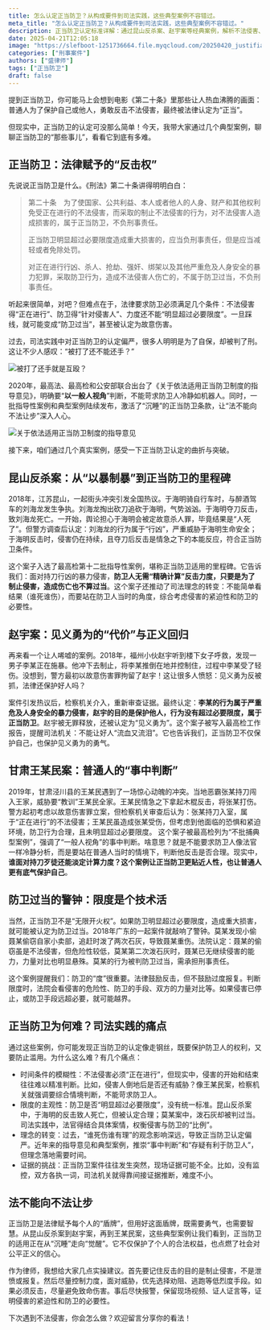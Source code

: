 ```yaml
---
title: 怎么认定正当防卫？从构成要件到司法实践，这些典型案例不容错过。
meta_title: "怎么认定正当防卫？从构成要件到司法实践，这些典型案例不容错过。"
description: 正当防卫认定标准详解：通过昆山反杀案、赵宇案等经典案例，解析不法侵害、防卫限度等关键要件。小盛律师深入分析司法实践中的认定难点，帮您了解如何合法保护自身权益，避免防卫过当风险。面对不法侵害，这篇指南让您明白如何正确行使法律赋予的反击权。
date: 2025-04-21T12:05:18
image: "https://slefboot-1251736664.file.myqcloud.com/20250420_justifiable_defense_cover.webp"
categories: ["刑事案件"]
authors: ["盛律师"]
tags: ["正当防卫"]
draft: false
---
```


提到正当防卫，你可能马上会想到电影《第二十条》里那些让人热血沸腾的画面：普通人为了保护自己或他人，勇敢反击不法侵害，最终被法律认定为“正当”。

但现实中，正当防卫的认定可没那么简单！今天，我带大家通过几个典型案例，聊聊正当防卫的“那些事儿”，看看它到底有多难。

## 正当防卫：法律赋予的“反击权”

先说说正当防卫是什么。《刑法》第二十条讲得明明白白：

> 第二十条　为了使国家、公共利益、本人或者他人的人身、财产和其他权利免受正在进行的不法侵害，而采取的制止不法侵害的行为，对不法侵害人造成损害的，属于正当防卫，不负刑事责任。
> 
> 正当防卫明显超过必要限度造成重大损害的，应当负刑事责任，但是应当减轻或者免除处罚。
> 
> 对正在进行行凶、杀人、抢劫、强奸、绑架以及其他严重危及人身安全的暴力犯罪，采取防卫行为，造成不法侵害人伤亡的，不属于防卫过当，不负刑事责任。

听起来很简单，对吧？但难点在于，法律要求防卫必须满足几个条件：不法侵害得“正在进行”、防卫得“针对侵害人”、力度还不能“明显超过必要限度”。一旦踩线，就可能变成“防卫过当”，甚至被认定为故意伤害。

过去，司法实践中对正当防卫的认定偏严，很多人明明是为了自保，却被判了刑。这让不少人感叹：“被打了还不能还手？”

![被打了还手就是互殴？](https://slefboot-1251736664.file.myqcloud.com/20250420_justifiable_defense_huou.png)

2020年，最高法、最高检和公安部联合出台了《关于依法适用正当防卫制度的指导意见》，明确要“**以一般人视角**”判断，不能苛求防卫人冷静如机器人。同时，一批指导性案例和典型案例陆续发布，激活了“沉睡”的正当防卫条款，让“法不能向不法让步”深入人心。

![关于依法适用正当防卫制度的指导意见](https://slefboot-1251736664.file.myqcloud.com/20250420_justifiable_defense_2020.png)

接下来，咱们通过几个真实案例，感受一下正当防卫认定的曲折与突破。

## 昆山反杀案：从“以暴制暴”到正当防卫的里程碑

2018年，江苏昆山，一起街头冲突引发全国热议。于海明骑自行车时，与醉酒驾车的刘海龙发生争执。刘海龙掏出砍刀追砍于海明，气势汹汹。于海明夺刀反击，致刘海龙死亡。一开始，舆论担心于海明会被定故意杀人罪，毕竟结果是“人死了”。但警方调查后认定：刘海龙的行为属于“行凶”，严重威胁于海明生命安全；于海明反击时，侵害仍在持续，且夺刀后反击是情急之下的本能反应，符合正当防卫条件。

这个案子入选了最高检第十二批指导性案例，堪称正当防卫适用的里程碑。它告诉我们：面对持刀行凶的暴力侵害，**防卫人无需“精确计算”反击力度，只要是为了制止侵害，造成伤亡也不算过当**。这个案子还推动了司法理念的转变：不能简单看结果（谁死谁伤），而要站在防卫人当时的角度，综合考虑侵害的紧迫性和防卫的必要性。

## 赵宇案：见义勇为的“代价”与正义回归

再来看一个让人唏嘘的案例。2018年，福州小伙赵宇听到楼下女子呼救，发现一男子李某正在施暴。他冲下去制止，将李某推倒在地并控制住，过程中李某受了轻伤。没想到，警方最初以故意伤害罪拘留了赵宇！这让很多人愤怒：见义勇为反被抓，法律还保护好人吗？

案件引发热议后，检察机关介入，重新审查证据。最终认定：**李某的行为属于严重危及人身安全的暴力侵害，赵宇的目的是保护他人，行为没有超过必要限度，属于正当防卫**。赵宇被无罪释放，还被认定为“见义勇为”。这个案子被写入最高检工作报告，提醒司法机关：不能让好人“流血又流泪”。它也告诉我们，正当防卫不仅保护自己，也保护见义勇为的勇气。

## 甘肃王某民案：普通人的“事中判断”

2019年，甘肃泾川县的王某民遇到了一场惊心动魄的冲突。当地恶霸张某持刀闯入王家，威胁要“教训”王某民全家。王某民情急之下拿起木棍反击，将张某打伤。警方起初考虑以故意伤害罪立案，但检察机关审查后认为：张某持刀入室，属于“正在进行”的不法侵害；王某民虽造成张某受伤，但考虑到他面临的恐惧和紧迫环境，防卫行为合理，且未明显超过必要限度。
这个案子被最高检列为“不批捕典型案例”，强调了“一般人视角”的事中判断。啥意思？就是不能要求防卫人像法官一样冷静分析，而是要站在普通人当时的情境下，判断他反击是否合理。现实中，**谁面对持刀歹徒还能淡定计算力度？这个案例让正当防卫更贴近人性，也让普通人更有底气保护自己**。

## 防卫过当的警钟：限度是个技术活

当然，正当防卫不是“无限开火权”。如果防卫明显超过必要限度，造成重大损害，就可能被认定为防卫过当。2018年广东的一起案件就敲响了警钟。莫某发现小偷聂某偷窃自家小卖部，追赶时泼了两次石灰，导致聂某重伤。法院认定：聂某的偷窃虽是不法侵害，但危险性较低，莫某第二次泼石灰时，聂某已无继续侵害的能力，力量对比也明显悬殊。莫某的行为被判防卫过当，需承担刑事责任。

这个案例提醒我们：防卫的“度”很重要。法律鼓励反击，但不鼓励过度报复。判断限度时，法院会看侵害的危险性、防卫的手段、双方的力量对比等。如果侵害已停止，或防卫手段远超必要，就可能越界。

## 正当防卫为何难？司法实践的痛点

通过这些案例，你可能发现正当防卫的认定像走钢丝，既要保护防卫人的权利，又要防止滥用。为什么这么难？有几个痛点：

- 时间条件的模糊性：不法侵害必须“正在进行”，但现实中，侵害的开始和结束往往难以精准判断。比如，侵害人倒地后是否还有威胁？像王某民案，检察机关就强调要综合情境判断，不能苛求防卫人。
- 限度的主观性：防卫是否“明显超过必要限度”，没有统一标准。昆山反杀案中，于海明的反击致人死亡，但被认定合理；莫某案中，泼石灰却被判过当。司法实践中，法官得结合具体案情，权衡侵害与防卫的“比例”。
- 理念的转变：过去，“谁死伤谁有理”的观念影响深远，导致正当防卫认定偏严。近年来的指导意见和典型案例，推崇“事中判断”和“存疑有利于防卫人”，但理念落地需要时间。
- 证据的挑战：正当防卫案件往往发生突然，现场证据可能不全。比如，没有监控，双方各执一词，司法机关就得靠间接证据推断，难度不小。

## 法不能向不法让步

正当防卫是法律赋予每个人的“盾牌”，但用好这面盾牌，既需要勇气，也需要智慧。从昆山反杀案到赵宇案，再到王某民案，这些典型案例让我们看到，正当防卫的适用正在从“沉睡”走向“觉醒”。它不仅保护了个人的合法权益，也点燃了社会对公平正义的信心。

作为律师，我想给大家几点实操建议。首先要记住反击的目的是制止侵害，不是泄愤或报复。然后尽量控制力度，面对威胁，优先选择劝阻、逃跑等低烈度手段。如果必须反击，尽量避免致命伤害。事后尽快报警，保留现场视频、证人证言等，证明侵害的紧迫性和防卫的必要性。

下次遇到不法侵害，你会怎么做？欢迎留言分享你的看法！